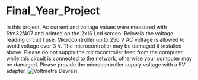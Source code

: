 # Final_Year_Project
In this project, Ac current and voltage values were measured with Stm32f407 and printed on the 2x16 Lcd screen. 
Below is the voltage reading circuit I use. Microcontroller up to 250 V AC voltage is allowed to avoid voltage over 3 V. The microcontroller may be damaged if installed above. Please do not supply the microcontroller feed from the computer while this circuit is connected to the network, otherwise your computer may be damaged. Please provide the microcontroller supply voltage with a 5V adapter.
![Voltmetre Devresi](https://user-images.githubusercontent.com/45319660/83454373-c3fc5400-a464-11ea-98e8-343205352880.PNG)
